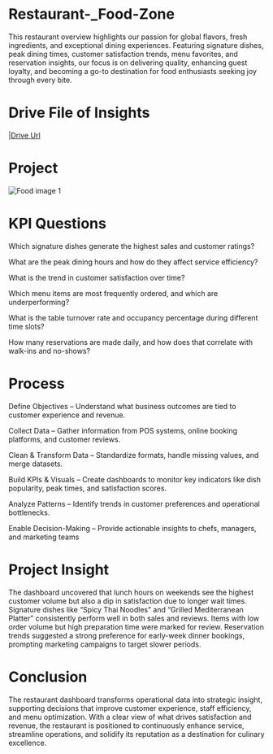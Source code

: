 # Restaurant-_Food-Zone
This restaurant overview highlights our passion for global flavors, fresh ingredients, and exceptional dining experiences. Featuring signature dishes, peak dining times, customer satisfaction trends, menu favorites, and reservation insights, our focus is on delivering quality, enhancing guest loyalty, and becoming a go-to destination for food enthusiasts seeking joy through every bite.

# Drive File of Insights 
|[Drive Url](https://drive.google.com/drive/folders/1PVWwzy37ugt5mx9ivEvC7pIV2vly5z1W?usp=drive_link)

# Project 
![Food image 1](https://github.com/user-attachments/assets/a48bfcc2-1500-47d1-ab42-3ddf8a884fd6)

# KPI Questions
Which signature dishes generate the highest sales and customer ratings?

What are the peak dining hours and how do they affect service efficiency?

What is the trend in customer satisfaction over time?

Which menu items are most frequently ordered, and which are underperforming?

What is the table turnover rate and occupancy percentage during different time slots?

How many reservations are made daily, and how does that correlate with walk-ins and no-shows?

#  Process
Define Objectives – Understand what business outcomes are tied to customer experience and revenue.

Collect Data – Gather information from POS systems, online booking platforms, and customer reviews.

Clean & Transform Data – Standardize formats, handle missing values, and merge datasets.

Build KPIs & Visuals – Create dashboards to monitor key indicators like dish popularity, peak times, and satisfaction scores.

Analyze Patterns – Identify trends in customer preferences and operational bottlenecks.

Enable Decision-Making – Provide actionable insights to chefs, managers, and marketing teams

#  Project Insight
The dashboard uncovered that lunch hours on weekends see the highest customer volume but also a dip in satisfaction due to longer wait times. Signature dishes like “Spicy Thai Noodles” and “Grilled Mediterranean Platter” consistently perform well in both sales and reviews. Items with low order volume but high preparation time were marked for review. Reservation trends suggested a strong preference for early-week dinner bookings, prompting marketing campaigns to target slower periods.

# Conclusion
The restaurant dashboard transforms operational data into strategic insight, supporting decisions that improve customer experience, staff efficiency, and menu optimization. With a clear view of what drives satisfaction and revenue, the restaurant is positioned to continuously enhance service, streamline operations, and solidify its reputation as a destination for culinary excellence.


